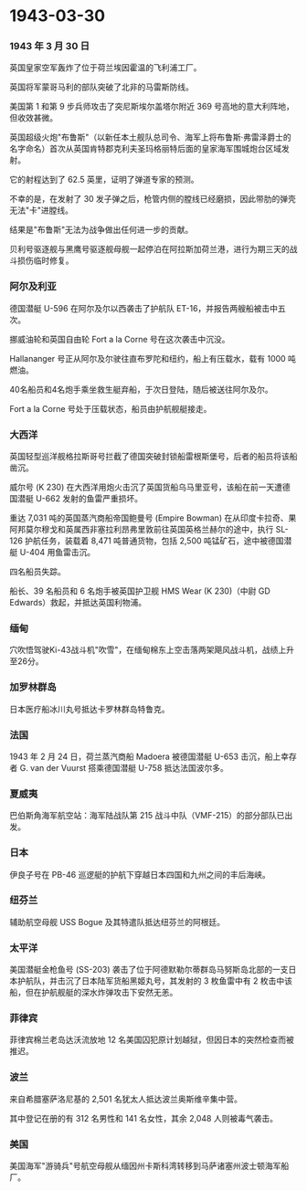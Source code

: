 # 1943-03-30

### 1943 年 3 月 30 日

英国皇家空军轰炸了位于荷兰埃因霍温的飞利浦工厂。

英国将军蒙哥马利的部队突破了北非的马雷斯防线。

美国第 1 和第 9 步兵师攻击了突尼斯埃尔盖塔尔附近 369
号高地的意大利阵地，但收效甚微。

英国超级火炮"布鲁斯"（以新任本土舰队总司令、海军上将布鲁斯·弗雷泽爵士的名字命名）首次从英国肯特郡克利夫圣玛格丽特后面的皇家海军围城炮台区域发射。

它的射程达到了 62.5 英里，证明了弹道专家的预测。

不幸的是，在发射了 30
发子弹之后，枪管内侧的膛线已经磨损，因此带肋的弹壳无法"卡"进膛线。

结果是"布鲁斯"无法为战争做出任何进一步的贡献。

贝利号驱逐舰与黑鹰号驱逐舰母舰一起停泊在阿拉斯加荷兰港，进行为期三天的战斗损伤临时修复。

### 阿尔及利亚

德国潜艇 U-596 在阿尔及尔以西袭击了护航队
ET-16，并报告两艘船被击中五次。

挪威油轮和英国自由轮 Fort a la Corne 号在这次袭击中沉没。

Hallananger 号正从阿尔及尔驶往直布罗陀和纽约，船上有压载水，载有 1000
吨燃油。

40名船员和4名炮手乘坐救生艇弃船，于次日登陆，随后被送往阿尔及尔。

Fort a la Corne 号处于压载状态，船员由护航舰艇接走。

### 大西洋

英国轻型巡洋舰格拉斯哥号拦截了德国突破封锁船雷根斯堡号，后者的船员将该船凿沉。

威尔号 (K 230)
在大西洋用炮火击沉了英国货船乌马里亚号，该船在前一天遭德国潜艇 U-662
发射的鱼雷严重损坏。

重达 7,031 吨的英国蒸汽商船帝国鲍曼号 (Empire Bowman)
在从印度卡拉奇、果阿邦莫尔穆戈和英属西非塞拉利昂弗里敦前往英国英格兰赫尔的途中，执行
SL-126 护航任务，装载着 8,471 吨普通货物，包括 2,500
吨锰矿石，途中被德国潜艇 U-404 用鱼雷击沉。

四名船员失踪。

船长、39 名船员和 6 名炮手被英国护卫舰 HMS Wear (K 230)（中尉 GD
Edwards）救起，并抵达英国利物浦。

### 缅甸

穴吹悟驾驶Ki-43战斗机"吹雪"，在缅甸棉东上空击落两架飓风战斗机，战绩上升至26分。

### 加罗林群岛

日本医疗船冰川丸号抵达卡罗林群岛特鲁克。

### 法国

1943 年 2 月 24 日，荷兰蒸汽商船 Madoera 被德国潜艇 U-653
击沉，船上幸存者 G. van der Vuurst 搭乘德国潜艇 U-758 抵达法国波尔多。

### 夏威夷

巴伯斯角海军航空站：海军陆战队第 215
战斗中队（VMF-215）的部分部队已出发。

### 日本

伊良子号在 PB-46 巡逻艇的护航下穿越日本四国和九州之间的丰后海峡。

### 纽芬兰

辅助航空母舰 USS Bogue 及其特遣队抵达纽芬兰的阿根廷。

### 太平洋

美国潜艇金枪鱼号 (SS-203)
袭击了位于阿德默勒尔蒂群岛马努斯岛北部的一支日本护航队，并击沉了日本陆军货船黑姬丸号，其发射的
3 枚鱼雷中有 2 枚击中该船，但在护航舰艇的深水炸弹攻击下安然无恙。

### 菲律宾

菲律宾棉兰老岛达沃流放地 12
名美国囚犯原计划越狱，但因日本的突然检查而被推迟。

### 波兰

来自希腊塞萨洛尼基的 2,501 名犹太人抵达波兰奥斯维辛集中营。

其中登记在册的有 312 名男性和 141 名女性，其余 2,048 人则被毒气袭击。

### 美国

美国海军"游骑兵"号航空母舰从缅因州卡斯科湾转移到马萨诸塞州波士顿海军船厂。